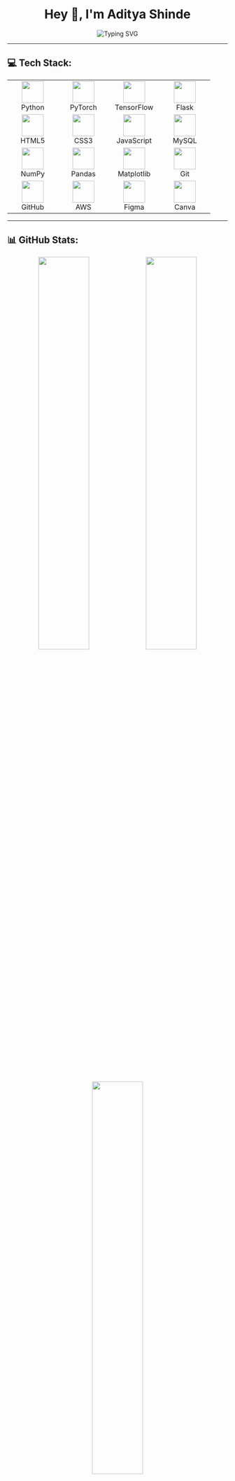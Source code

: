 <h1 align="center">Hey 👋, I'm Aditya Shinde</h1>

<div align="center">
  <img src="https://readme-typing-svg.demolab.com?font=Fira+Code&weight=500&pause=1000&color=00FF00&center=true&vCenter=true&width=500&lines=Passionate+ML+and+Web+Developer+from+India" alt="Typing SVG" />
</div>

---

## 💻 Tech Stack:

<table align="center">
  <tr>
    <td align="center" width="100">
      <img src="https://cdn.jsdelivr.net/gh/devicons/devicon/icons/python/python-original.svg" width="50" height="50"/><br/>Python
    </td>
    <td align="center" width="100">
      <img src="https://cdn.jsdelivr.net/gh/devicons/devicon/icons/pytorch/pytorch-original.svg" width="50" height="50"/><br/>PyTorch
    </td>
    <td align="center" width="100">
      <img src="https://cdn.jsdelivr.net/gh/devicons/devicon/icons/tensorflow/tensorflow-original.svg" width="50" height="50"/><br/>TensorFlow
    </td>
    <td align="center" width="100">
      <img src="https://cdn.jsdelivr.net/gh/devicons/devicon/icons/flask/flask-original-wordmark.svg" width="50" height="50"/><br/>Flask
    </td>
  </tr>
  <tr>
    <td align="center">
      <img src="https://cdn.jsdelivr.net/gh/devicons/devicon/icons/html5/html5-original.svg" width="50" height="50"/><br/>HTML5
    </td>
    <td align="center">
      <img src="https://cdn.jsdelivr.net/gh/devicons/devicon/icons/css3/css3-original.svg" width="50" height="50"/><br/>CSS3
    </td>
    <td align="center">
      <img src="https://cdn.jsdelivr.net/gh/devicons/devicon/icons/javascript/javascript-original.svg" width="50" height="50"/><br/>JavaScript
    </td>
    <td align="center">
      <img src="https://cdn.jsdelivr.net/gh/devicons/devicon/icons/mysql/mysql-original.svg" width="50" height="50"/><br/>MySQL
    </td>
  </tr>
  <tr>
    <td align="center">
      <img src="https://cdn.jsdelivr.net/gh/devicons/devicon/icons/numpy/numpy-original.svg" width="50" height="50"/><br/>NumPy
    </td>
    <td align="center">
      <img src="https://cdn.jsdelivr.net/gh/devicons/devicon/icons/pandas/pandas-original.svg" width="50" height="50"/><br/>Pandas
    </td>
    <td align="center">
      <img src="https://cdn.jsdelivr.net/gh/devicons/devicon/icons/matplotlib/matplotlib-original.svg" width="50" height="50"/><br/>Matplotlib
    </td>
    <td align="center">
      <img src="https://cdn.jsdelivr.net/gh/devicons/devicon/icons/git/git-original.svg" width="50" height="50"/><br/>Git
    </td>
  </tr>
  <tr>
    <td align="center">
      <img src="https://cdn.jsdelivr.net/gh/devicons/devicon/icons/github/github-original-wordmark.svg" width="50" height="50"/><br/>GitHub
    </td>
    <td align="center">
      <img src="https://cdn.jsdelivr.net/gh/devicons/devicon/icons/amazonwebservices/amazonwebservices-original-wordmark.svg" width="50" height="50"/><br/>AWS
    </td>
    <td align="center">
      <img src="https://cdn.jsdelivr.net/gh/devicons/devicon/icons/figma/figma-original.svg" width="50" height="50"/><br/>Figma
    </td>
    <td align="center">
      <img src="https://img.icons8.com/color/48/000000/canva.png" width="50" height="50"/><br/>Canva
    </td>
  </tr>
</table>

---

## 📊 GitHub Stats:

<p align="center">
  <img src="https://github-readme-stats.vercel.app/api?username=Shadow-919&theme=neon&hide_border=false&include_all_commits=false&count_private=false" width="48%" />
  <img src="https://nirzak-streak-stats.vercel.app/?user=Shadow-919&theme=neon&hide_border=false" width="48%" />
</p>

<p align="center">
  <img src="https://github-readme-stats.vercel.app/api/top-langs/?username=Shadow-919&theme=neon&hide_border=false&layout=compact" width="48%" />
</p>

---

## 🏆 GitHub Trophies

<p align="center">
  <img src="https://github-profile-trophy.vercel.app/?username=Shadow-919&theme=radical&no-frame=false&no-bg=true&margin-w=10"/>
</p>

---

<p align="center">
  <img src="https://visitcount.itsvg.in/api?id=Shadow-919&icon=0&color=0" alt="Visitor count"/>
</p>

<!-- Proudly created with GPRM ( https://gprm.itsvg.in ) -->
